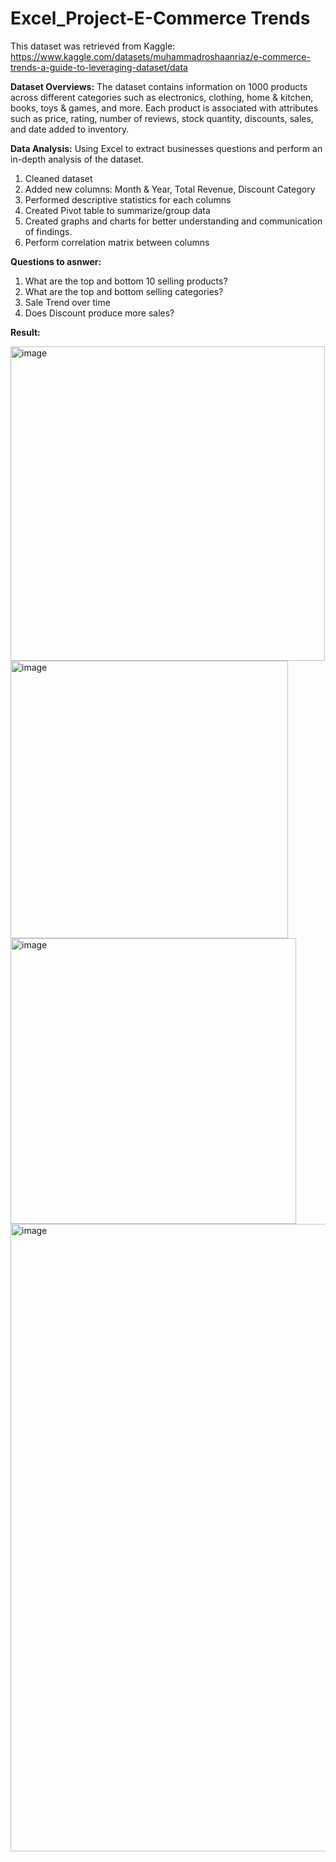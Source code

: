# Excel_Project-E-Commerce Trends

This dataset was retrieved from Kaggle: https://www.kaggle.com/datasets/muhammadroshaanriaz/e-commerce-trends-a-guide-to-leveraging-dataset/data

**Dataset Overviews:**
The dataset contains information on 1000 products across different categories such as electronics, clothing, home & kitchen, books, toys & games, and more. Each product is associated with attributes such as price, rating, number of reviews, stock quantity, discounts, sales, and date added to inventory.

**Data Analysis:**
Using Excel to extract businesses questions and perform an in-depth analysis of the dataset. 
  1. Cleaned dataset
  2. Added new columns: Month & Year, Total Revenue, Discount Category
  3. Performed descriptive statistics for each columns
  4. Created Pivot table to summarize/group data
  5. Created graphs and charts for better understanding and communication of findings.
  6. Perform correlation matrix between columns

**Questions to asnwer:**
  1. What are the top and bottom 10 selling products?
  2. What are the top and bottom selling categories?
  3. Sale Trend over time
  4. Does Discount produce more sales?

**Result:**

<img width="503" alt="image" src="https://github.com/nhayenquynh/Excel_Project-E-Commerce-/assets/125513684/7b5b77c5-a786-43e2-b4f9-308f4cdb78dd">
<img width="444" alt="image" src="https://github.com/nhayenquynh/Excel_Project-E-Commerce-/assets/125513684/d53b337a-45a8-4aee-b265-b3f8d3bd97c7">
<img width="457" alt="image" src="https://github.com/nhayenquynh/Excel_Project-E-Commerce-/assets/125513684/9b54790c-995f-4272-92cf-e8514b87cf90">
<img width="1004" alt="image" src="https://github.com/nhayenquynh/Excel_Project-E-Commerce-/assets/125513684/c6e5ca70-2834-4d8a-b131-f99a78db631a">







